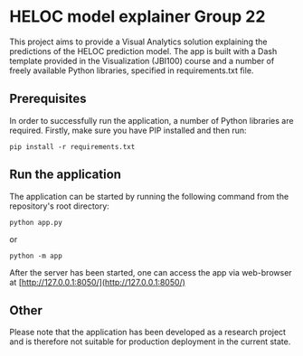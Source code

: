 # HELOC model explainer Group 22

This project aims to provide a Visual Analytics solution explaining the 
predictions of the HELOC prediction model. The app is built with a Dash 
template provided in the Visualization (JBI100) course and a number of 
freely available Python libraries, specified in requirements.txt file.

[comment]: <> (TODO: Add abstract summary)

## Prerequisites
In order to successfully run the application, a number of Python libraries 
are required. Firstly, make sure you have PIP installed and then run:

```commandline
pip install -r requirements.txt
```

## Run the application
The application can be started by running the following command from the 
repository's root directory:

```commandline
python app.py
```

or 

```commandline
python -m app
```

After the server has been started, one can access the app via web-browser at 
[http://127.0.0.1:8050/](http://127.0.0.1:8050/)

## Other
Please note that the application has been developed as a research project 
and is therefore not suitable for production deployment in the current state.
